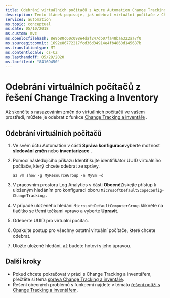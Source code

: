 ```yaml
---
title: Odebrání virtuálních počítačů z Azure Automation Change Tracking a inventáře
description: Tento článek popisuje, jak odebrat virtuální počítače z Change Tracking a inventáře.
services: automation
ms.topic: conceptual
ms.date: 05/10/2018
ms.custom: mvc
ms.openlocfilehash: 8e9b80c60c098e4daf247db07fa48baa322aa7f0
ms.sourcegitcommit: 1692e86772217fcd36d34914e4fb4868d145687b
ms.translationtype: MT
ms.contentlocale: cs-CZ
ms.lasthandoff: 05/29/2020
ms.locfileid: "84169450"
---
```

# <a name="remove-vms-from-change-tracking-and-inventory"></a>Odebrání virtuálních počítačů z řešení Change Tracking a Inventory

Až skončíte s nasazováním změn do virtuálních počítačů ve vašem prostředí, můžete je odebrat z funkce [Change Tracking a inventáře](change-tracking.md) .

## <a name="to-remove-your-vms"></a>Odebrání virtuálních počítačů

1. Ve svém účtu Automation v části **Správa konfigurace**vyberte možnost **sledování změn** nebo **inventarizace** .

2. Pomocí následujícího příkazu Identifikujte identifikátor UUID virtuálního počítače, který chcete odebrat ze správy.

    ```azurecli
    az vm show -g MyResourceGroup -n MyVm -d
    ```

3. V pracovním prostoru Log Analytics v části **Obecné**Získejte přístup k uloženým hledáním pro konfiguraci oboru `MicrosoftDefaultScopeConfig-ChangeTracking` .

4. V případě uloženého hledání `MicrosoftDefaultComputerGroup` klikněte na tlačítko se třemi tečkami vpravo a vyberte **Upravit**. 

5. Odeberte UUID pro virtuální počítač.

6. Opakujte postup pro všechny ostatní virtuální počítače, které chcete odebrat.

7. Uložte uložené hledání, až budete hotovi s jeho úpravou. 

## <a name="next-steps"></a>Další kroky

* Pokud chcete pokračovat v práci s Change Tracking a inventářem, přečtěte si téma [správa Change Tracking a inventáře](change-tracking-file-contents.md).
* Řešení obecných problémů s funkcemi najdete v tématu [řešení potíží s Change Tracking a inventářem](troubleshoot/change-tracking.md).